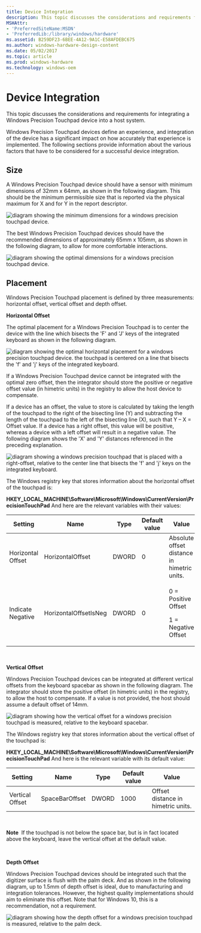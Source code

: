```yaml
---
title: Device Integration
description: This topic discusses the considerations and requirements for integrating a Windows Precision Touchpad device into a host system.
MSHAttr:
- 'PreferredSiteName:MSDN'
- 'PreferredLib:/library/windows/hardware'
ms.assetid: B259DF23-6BEE-4A12-9A1C-E58AFDEBC675
ms.author: windows-hardware-design-content
ms.date: 05/02/2017
ms.topic: article
ms.prod: windows-hardware
ms.technology: windows-oem
---
```


# Device Integration


This topic discusses the considerations and requirements for integrating a Windows Precision Touchpad device into a host system.

Windows Precision Touchpad devices define an experience, and integration of the device has a significant impact on how accurately that experience is implemented. The following sections provide information about the various factors that have to be considered for a successful device integration.

## Size


A Windows Precision Touchpad device should have a sensor with minimum dimensions of 32mm x 64mm, as shown in the following diagram. This should be the minimum permissible size that is reported via the physical maximum for X and for Y in the report descriptor.

![diagram showing the minimum dimensions for a windows precision touchpad device.](../images/precision-img-minsize.png)

The best Windows Precision Touchpad devices should have the recommended dimensions of approximately 65mm x 105mm, as shown in the following diagram, to allow for more comfortable interactions.

![diagram showing the optimal dimensions for a windows precision touchpad device.](../images/precision-img-optisize.png)

## Placement


Windows Precision Touchpad placement is defined by three measurements: horizontal offset, vertical offset and depth offset.

**Horizontal Offset**

The optimal placement for a Windows Precision Touchpad is to center the device with the line which bisects the 'F' and 'J' keys of the integrated keyboard as shown in the following diagram.

![diagram showing the optimal horizontal placement for a windows precision touchpad device. the touchpad is centered on a line that bisects the 'f' and 'j' keys of the integrated keyboard.](../images/precision-img-zerooffset.png)

If a Windows Precision Touchpad device cannot be integrated with the optimal zero offset, then the integrator should store the positive or negative offset value (in himetric units) in the registry to allow the host device to compensate.

If a device has an offset, the value to store is calculated by taking the length of the touchpad to the right of the bisecting line (Y) and subtracting the length of the touchpad to the left of the bisecting line (X), such that Y – X = Offset value. If a device has a right offset, this value will be positive, whereas a device with a left offset will result in a negative value. The following diagram shows the 'X' and 'Y' distances referenced in the preceding explanation.

![diagram showing a windows precision touchpad that is placed with a right-offset, relative to the center line that bisects the 'f' and 'j' keys on the integrated keyboard.](../images/precision-img-rightoffset.png)

The Windows registry key that stores information about the horizontal offset of the touchpad is:

**HKEY\_LOCAL\_MACHINE\\Software\\Microsoft\\Windows\\CurrentVersion\\PrecisionTouchPad**
And here are the relevant variables with their values:

<table>
<colgroup>
<col width="20%" />
<col width="20%" />
<col width="20%" />
<col width="20%" />
<col width="20%" />
</colgroup>
<thead>
<tr class="header">
<th>Setting</th>
<th>Name</th>
<th>Type</th>
<th>Default value</th>
<th>Value</th>
</tr>
</thead>
<tbody>
<tr class="odd">
<td>Horizontal Offset</td>
<td>HorizontalOffset</td>
<td>DWORD</td>
<td>0</td>
<td>Absolute offset distance in himetric units.</td>
</tr>
<tr class="even">
<td><p>Indicate Negative</p></td>
<td><p>HorizontalOffsetIsNeg</p></td>
<td><p>DWORD</p></td>
<td><p>0</p></td>
<td><p>0 = Positive Offset</p>
<p>1 = Negative Offset</p></td>
</tr>
</tbody>
</table>

 

**Vertical Offset**

Windows Precision Touchpad devices can be integrated at different vertical offsets from the keyboard spacebar as shown in the following diagram. The integrator should store the positive offset (in himetric units) in the registry, to allow the host to compensate. If a value is not provided, the host should assume a default offset of 14mm.

![diagram showing how the vertical offset for a windows precision touchpad is measured, relative to the keyboard spacebar.](../images/precision-img-vertoffset.png)

The Windows registry key that stores information about the vertical offset of the touchpad is:

**HKEY\_LOCAL\_MACHINE\\Software\\Microsoft\\Windows\\CurrentVersion\\PrecisionTouchPad**
And here is the relevant variable with its default value:

| Setting         | Name           | Type  | Default value | Value                              |
|-----------------|----------------|-------|---------------|------------------------------------|
| Vertical Offset | SpaceBarOffset | DWORD | 1000          | Offset distance in himetric units. |

 

**Note**  If the touchpad is not below the space bar, but is in fact located above the keyboard, leave the vertical offset at the default value.

 

**Depth Offset**

Windows Precision Touchpad devices should be integrated such that the digitizer surface is flush with the palm deck. And as shown in the following diagram, up to 1.5mm of depth offset is ideal, due to manufacturing and integration tolerances. However, the highest quality implementations should aim to eliminate this offset. Note that for Windows 10, this is a recommendation, not a requirement.

![diagram showing how the depth offset for a windows precision touchpad is measured, relative to the palm deck.](../images/precision-img-depoffset.png)

 

 






